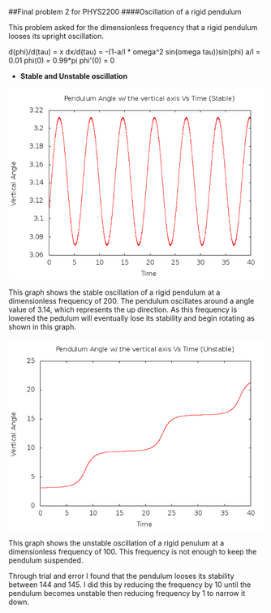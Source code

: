 ##Final problem 2 for PHYS2200
####Oscillation of a rigid pendulum

This problem asked for the dimensionless frequency that a rigid pendulum looses its upright oscillation.

d(phi)/d(tau) = x
dx/d(tau) = -(1-a/l * omega^2 sin(omega tau))sin(phi)        a/l = 0.01
phi(0) = 0.99*pi phi'(0) = 0

* **Stable and Unstable oscillation**
   
![alt tag](https://github.com/MHuang-Phys2200/Final/blob/master/q2/pend-stable.png)

This graph shows the stable oscillation of a rigid pendulum at a dimensionless frequency of 200. The pendulum oscillates around a angle value of 3.14, which represents the up direction. As this frequency is lowered the pedulum will eventually lose its stability and begin rotating as shown in this graph.

![alt tag](https://github.com/MHuang-Phys2200/Final/blob/master/q2/pend-unstable.png)
    
This graph shows the unstable oscillation of a rigid penulum at a dimensionless frequency of 100. This frequency is not enough to keep the pendulum suspended.

Through trial and error I found that the pendulum looses its stability between 144 and 145. I did this by reducing the frequency by 10 until the pendulum becomes unstable then reducing frequency by 1 to narrow it down.
